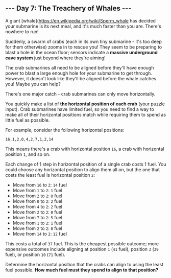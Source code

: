 ## --- Day 7: The Treachery of Whales ---
A giant [whale](https://en.wikipedia.org/wiki/Sperm_whale has decided your submarine is its next meal, and it's much faster than you are. There's nowhere to run!
 
Suddenly, a swarm of crabs (each in its own tiny submarine - it's too deep for them otherwise) zooms in to rescue you! They seem to be preparing to blast a hole in the ocean floor; sensors indicate a **massive underground cave system** just beyond where they're aiming!
 
The crab submarines all need to be aligned before they'll have enough power to blast a large enough hole for your submarine to get through. However, it doesn't look like they'll be aligned before the whale catches you! Maybe you can help?
 
There's one major catch - crab submarines can only move horizontally.
 
You quickly make a list of **the horizontal position of each crab** (your puzzle input). Crab submarines have limited fuel, so you need to find a way to make all of their horizontal positions match while requiring them to spend as little fuel as possible.
 
For example, consider the following horizontal positions:
 
```
16,1,2,0,4,2,7,1,2,14
```
 
This means there's a crab with horizontal position `16`, a crab with horizontal position `1`, and so on.
 
Each change of 1 step in horizontal position of a single crab costs 1 fuel. You could choose any horizontal position to align them all on, but the one that costs the least fuel is horizontal position `2`:
 
- Move from `16` to `2`: `14` fuel
- Move from `1` to `2`: `1` fuel
- Move from `2` to `2`: `0` fuel
- Move from `0` to `2`: `2` fuel
- Move from `4` to `2`: `2` fuel
- Move from `2` to `2`: `0` fuel
- Move from `7` to `2`: `5` fuel
- Move from `1` to `2`: `1` fuel
- Move from `2` to `2`: `0` fuel
- Move from `14` to `2`: `12` fuel
 
This costs a total of `37` fuel. This is the cheapest possible outcome; more expensive outcomes include aligning at position `1` (`41` fuel), position `3` (`39` fuel), or position `10` (`71` fuel).
 
Determine the horizontal position that the crabs can align to using the least fuel possible. **How much fuel must they spend to align to that position?**
 